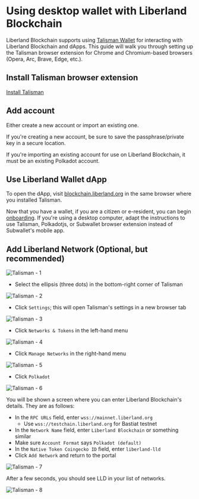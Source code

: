 # Using desktop wallet with Liberland Blockchain

Liberland Blockchain supports using [Talisman Wallet](https://www.talisman.xyz/) for interacting with Liberland Blockchain and dApps. This guide will walk you through setting up the Talisman browser extension for Chrome and Chromium-based browsers (Opera, Arc, Brave, Edge, etc.).

## Install Talisman browser extension

[Install Talisman](https://www.talisman.xyz/download)

## Add account

Either create a new account or import an existing one.

If you're creating a new account, be sure to save the passphrase/private key in a secure location.

If you're importing an existing account for use on Liberland Blockchain, it must be an existing Polkadot account. 

## Use Liberland Wallet dApp

To open the dApp, visit [blockchain.liberland.org](https://blockchain.liberland.org) in the same browser where you installed Talisman.

Now that you have a wallet, if you are a citizen or e-resident, you can begin [onboarding](https://liberland-1.gitbook.io/wiki/v/public-documents/blockchain/for-citizens/onboarding#id-3-getting-merits-and-residency). If you're using a desktop computer, adapt the instructions to use Talisman, Polkadotjs, or Subwallet browser extension instead of Subwallet's mobile app. 

## Add Liberland Network (Optional, but recommended)

![Talisman - 1](../media/talisman/talisman-001.png)

* Select the ellipsis (three dots) in the bottom-right corner of Talisman

![Talisman - 2](../media/talisman/talisman-002.png)

* Click `Settings`; this will open Talisman's settings in a new browser tab

![Talisman - 3](../media/talisman/talisman-003.png)

* Click `Networks & Tokens` in the left-hand menu

![Talisman - 4](../media/talisman/talisman-004.png)

* Click `Manage Networks` in the right-hand menu

![Talisman - 5](../media/talisman/talisman-005.png)

* Click `Polkadot`

![Talisman - 6](../media/talisman/talisman-006.png)

You will be shown a screen where you can enter Liberland Blockchain's details. They are as follows:

* In the `RPC URLs` field, enter `wss://mainnet.liberland.org`
  * Use `wss://testchain.liberland.org` for Bastiat testnet
* In the `Network Name` field, enter `Liberland Blockchain` or something similar
* Make sure `Account Format` says `Polkadot (default)`
* In the `Native Token Coingecko ID` field, enter `liberland-lld`
* Click `Add Network` and return to the portal

![Talisman - 7](../media/talisman/talisman-007.png)

After a few seconds, you should see LLD in your list of networks. 

![Talisman - 8](../media/talisman/talisman-008.png)